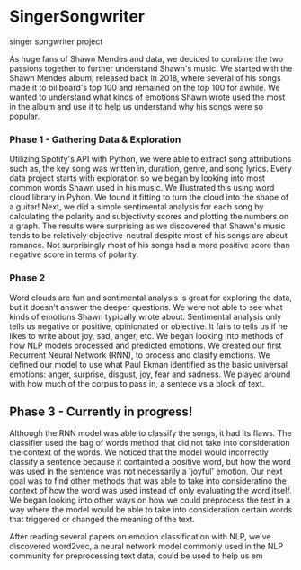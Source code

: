 # SingerSongwriter
singer songwriter project

As huge fans of Shawn Mendes and data, we decided to combine the two passions together to further understand Shawn's music. We started with the Shawn Mendes album, released back in 2018, where several of his songs made it to billboard's top 100 and remained on the top 100 for awhile. We wanted to understand what kinds of emotions Shawn wrote used the most in the album and use it to help us understand why his songs were so popular.

### Phase 1 - Gathering Data & Exploration

Utilizing Spotify's API with Python, we were able to extract song attributions such as, the key song was written in, duration, genre, and song lyrics. Every data project starts with exploration so we began by looking into most common words Shawn used in his music. We illustrated this using word cloud library in Pyhon. We found it fitting to turn the cloud into the shape of a guitar! Next, we did a simple sentimental analysis for each song by calculating the polarity and subjectivity scores and plotting the numbers on a graph. The results were surprising as we discovered that Shawn's music tends to be relatively objective-neutral despite most of his songs are about romance. Not surprisingly most of his songs had a more positive score than negative score in terms of polarity.

### Phase 2
Word clouds are fun and sentimental analysis is great for exploring the data, but it doesn't answer the deeper questions. We were not able to see what kinds of emotions Shawn typically wrote about. Sentimental analysis only tells us negative or positive, opinionated or objective. It fails to tells us if he likes to write about joy, sad, anger, etc. We began looking into methods of how NLP models processed and predicted emotions. We created our first Recurrent Neural Network (RNN), to process and clasify emotions. We defined our model to use what Paul Ekman identified as the basic universal emotions: anger, surprise, disgust, joy, fear and sadness. We played around with how much of the corpus to pass in, a sentece vs a block of text.

## Phase 3 - Currently in progress! 
Although the RNN model was able to classify the songs, it had its flaws. The classifier used the bag of words method that did not take into consideration the context of the words. We noticed that the model would incorrectly classify a sentence because it containted a positive word, but how the word was used in the sentence was not necessarily a 'joyful' emotion. Our next goal was to find other methods that was able to take into consideratino the context of how the word was used instead of only evaluating the word itself. We began looking into other ways on how we could preprocess the text in a way where the model would be able to take into consideration certain words that triggered or changed the meaning of the text. 

After reading several papers on emotion classification with NLP, we've discovered word2vec, a neural network model commonly used in the NLP community for preprocessing text data, could be used to help us em


